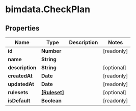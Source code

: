 # bimdata.CheckPlan

## Properties

Name | Type | Description | Notes
------------ | ------------- | ------------- | -------------
**id** | **Number** |  | [readonly] 
**name** | **String** |  | 
**description** | **String** |  | [optional] 
**createdAt** | **Date** |  | [readonly] 
**updatedAt** | **Date** |  | [readonly] 
**rulesets** | [**[Ruleset]**](Ruleset.md) |  | [optional] 
**isDefault** | **Boolean** |  | [readonly] 


